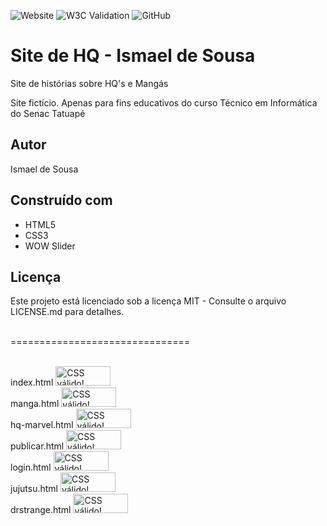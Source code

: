 ![Website](https://img.shields.io/website?style=for-the-badge&url=https%3A%2F%2Fismaelmoura.github.io%2FHQ-Website%2F)
![W3C Validation](https://img.shields.io/w3c-validation/html?style=for-the-badge&targetUrl=https%3A%2F%2Fismaelmoura.github.io%2FHQ-Website%2F)
![GitHub](https://img.shields.io/github/license/IsmaelMoura/HQ-Website?style=for-the-badge)

# Site de HQ - Ismael de Sousa
Site de histórias sobre HQ's e Mangás 

Site fictício. Apenas para fins educativos do curso Técnico em Informática do Senac Tatuapé


## Autor
Ismael de Sousa

## Construído com
* HTML5
* CSS3
* WOW Slider

## Licença
Este projeto está licenciado sob a licença MIT - Consulte o arquivo LICENSE.md para detalhes.
<br><br>
<p>===============================</p>
<br>
<div>
    index.html
    <a href="https://jigsaw.w3.org/css-validator/check/referer">
        <img style="border:0;width:88px;height:31px"
            src="https://jigsaw.w3.org/css-validator/images/vcss-blue"
            alt="CSS válido!" />
    </a>
</div>

<div>
    manga.html
    <a href="https://jigsaw.w3.org/css-validator/check/referer">
        <img style="border:0;width:88px;height:31px"
            src="https://jigsaw.w3.org/css-validator/images/vcss-blue"
            alt="CSS válido!" />
    </a>
</div>

<div>
    hq-marvel.html
    <a href="https://jigsaw.w3.org/css-validator/check/referer">
        <img style="border:0;width:88px;height:31px"
            src="https://jigsaw.w3.org/css-validator/images/vcss-blue"
            alt="CSS válido!" />
    </a>
</div>

<div>
    publicar.html
    <a href="https://jigsaw.w3.org/css-validator/check/referer">
        <img style="border:0;width:88px;height:31px"
            src="https://jigsaw.w3.org/css-validator/images/vcss-blue"
            alt="CSS válido!" />
    </a>
</div>

<div>
    login.html
    <a href="https://jigsaw.w3.org/css-validator/check/referer">
        <img style="border:0;width:88px;height:31px"
            src="https://jigsaw.w3.org/css-validator/images/vcss-blue"
            alt="CSS válido!" />
    </a>
</div>

<div>
    jujutsu.html
    <a href="https://jigsaw.w3.org/css-validator/check/referer">
        <img style="border:0;width:88px;height:31px"
            src="https://jigsaw.w3.org/css-validator/images/vcss-blue"
            alt="CSS válido!" />
    </a>
</div>

<div>
    drstrange.html
    <a href="https://jigsaw.w3.org/css-validator/check/referer">
        <img style="border:0;width:88px;height:31px"
            src="https://jigsaw.w3.org/css-validator/images/vcss-blue"
            alt="CSS válido!" />
    </a>
</div>
